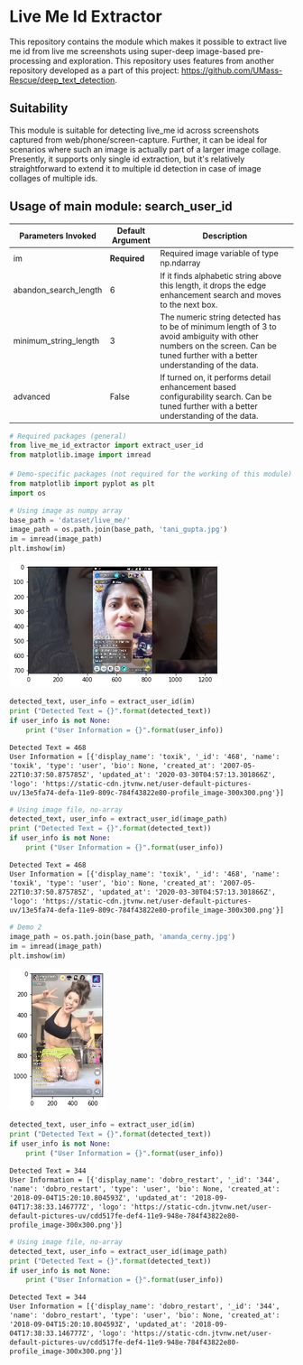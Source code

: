 # Live Me Id Extractor

This repository contains the module which makes it possible to extract live me id from live me screenshots using super-deep image-based pre-processing and exploration. This repository uses features from another repository developed as a part of this project: https://github.com/UMass-Rescue/deep_text_detection.

## Suitability

This module is suitable for detecting live_me id across screenshots captured from web/phone/screen-capture. Further, it can be ideal for scenarios where such an image is actually part of a larger image collage. Presently, it supports only single id extraction, but it's relatively straightforward to extend it to multiple id detection in case of image collages of multiple ids.

## Usage of main module: search_user_id

Parameters Invoked | Default Argument | Description
--- | --- | ----
im | **Required** | Required image variable of type np.ndarray
abandon_search_length | 6 | If it finds alphabetic string above this length, it drops the edge enhancement search and moves to the next box.
minimum_string_length | 3 | The numeric string detected has to be of minimum length of 3 to avoid ambiguity with other numbers on the screen. Can be tuned further with a better understanding of the data.
advanced | False | If turned on, it performs detail enhancement based configurability search. Can be tuned further with a better understanding of the data.

```python
# Required packages (general)
from live_me_id_extractor import extract_user_id
from matplotlib.image import imread

# Demo-specific packages (not required for the working of this module) 
from matplotlib import pyplot as plt
import os
```

```python
# Using image as numpy array 
base_path = 'dataset/live_me/'
image_path = os.path.join(base_path, 'tani_gupta.jpg')
im = imread(image_path)
plt.imshow(im)
```

![png](output_2_1.png)


```python
detected_text, user_info = extract_user_id(im)
print ("Detected Text = {}".format(detected_text))
if user_info is not None:
    print ("User Information = {}".format(user_info))
```

    Detected Text = 468
    User Information = [{'display_name': 'toxik', '_id': '468', 'name': 'toxik', 'type': 'user', 'bio': None, 'created_at': '2007-05-22T10:37:50.875785Z', 'updated_at': '2020-03-30T04:57:13.301866Z', 'logo': 'https://static-cdn.jtvnw.net/user-default-pictures-uv/13e5fa74-defa-11e9-809c-784f43822e80-profile_image-300x300.png'}]
  

```python
# Using image file, no-array
detected_text, user_info = extract_user_id(image_path)
print ("Detected Text = {}".format(detected_text))
if user_info is not None:
    print ("User Information = {}".format(user_info))
```

    Detected Text = 468
    User Information = [{'display_name': 'toxik', '_id': '468', 'name': 'toxik', 'type': 'user', 'bio': None, 'created_at': '2007-05-22T10:37:50.875785Z', 'updated_at': '2020-03-30T04:57:13.301866Z', 'logo': 'https://static-cdn.jtvnw.net/user-default-pictures-uv/13e5fa74-defa-11e9-809c-784f43822e80-profile_image-300x300.png'}]

```python
# Demo 2
image_path = os.path.join(base_path, 'amanda_cerny.jpg')
im = imread(image_path)
plt.imshow(im)
```

![png](output_5_1.png)


```python
detected_text, user_info = extract_user_id(im)
print ("Detected Text = {}".format(detected_text))
if user_info is not None:
    print ("User Information = {}".format(user_info))
```

    Detected Text = 344
    User Information = [{'display_name': 'dobro_restart', '_id': '344', 'name': 'dobro_restart', 'type': 'user', 'bio': None, 'created_at': '2018-09-04T15:20:10.804593Z', 'updated_at': '2018-09-04T17:38:33.146777Z', 'logo': 'https://static-cdn.jtvnw.net/user-default-pictures-uv/cdd517fe-def4-11e9-948e-784f43822e80-profile_image-300x300.png'}]

```python
# Using image file, no-array
detected_text, user_info = extract_user_id(image_path)
print ("Detected Text = {}".format(detected_text))
if user_info is not None:
    print ("User Information = {}".format(user_info))
```

    Detected Text = 344
    User Information = [{'display_name': 'dobro_restart', '_id': '344', 'name': 'dobro_restart', 'type': 'user', 'bio': None, 'created_at': '2018-09-04T15:20:10.804593Z', 'updated_at': '2018-09-04T17:38:33.146777Z', 'logo': 'https://static-cdn.jtvnw.net/user-default-pictures-uv/cdd517fe-def4-11e9-948e-784f43822e80-profile_image-300x300.png'}]
